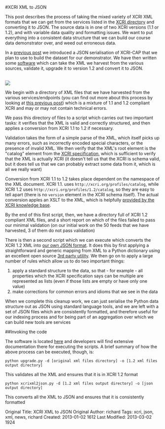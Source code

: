 #XCRI XML to JSON
<br>

This post describes the process of taking the mixed variety of XCRI XML formats that we can get from the services listed in the [XCRI directory](http://xxp.igsl.co.uk/app/xcridirectory) and converting it to JSON.  The source data is in one of two XCRI versions (1.1 or 1.2), and with variable data quality and formatting issues.  We want to put everything into a consistent data structure that we can build our course data demonstrator over, and weed out erroneous data.

In a [previous post](http://cottagelabs.com/news/xcri-cap-json) we introduced a JSON serialisation of XCRI-CAP that we plan to use to build the dataset for our demonstrator.  We have then written some [software](https://github.com/CottageLabs/xcri) which can take the XML we harvest from the various sources, validate it, upgrade it to version 1.2 and convert it to JSON.

<br>

<div class="row-fluid">
<div class="span4">
<img src="https://docs.google.com/drawings/pub?id=1KSQUHTjU4XQg5i268l0KkK4cyrry85PMQz2VuSP-xYE&w=495&h=1036" class="img"/>
</div>

<div class="span8">
<p>We begin with a directory of XML files that we have harvested from the various services/endpoints (you can find out more about this process by looking at <a href="http://cottagelabs.com/news/extracting-xcri">this previous post</a>) which is a mixture of 1.1 and 1.2 compliant XCRI and may or may not contain technical errors.</p>

<p>We pass this directory of files to a script which carries out two important tasks: it verifies that the XML is valid and correctly structured, and then applies a conversion from XCRI 1.1 to 1.2 if necessary.</p>

<p>Validation takes the form of a simple parse of the XML, which itself picks up many errors, such as incorrectly encoded special characters, or the presence of invalid XML.  We then verify that the XML's root element is the "catalog" element from the <a href="http://www.xcri.org/wiki/index.php/XCRI_CAP_1.2">XCRI specification</a>, which is sufficient to verify that the XML is actually XCRI (it doesn't tell us that the XCRI is schema valid, but it does tell us that we can probably extract some data from it, which is all we really want)</p>

<p>Conversion from XCRI 1.1 to 1.2 takes place dependent on the namespace of the XML document.  XCRI 1.1. uses <code>http://xcri.org/profiles/catalog</code>, while XCRI 1.2 uses <code>http://xcri.org/profiles/1.2/catalog</code>, so they are easy to tell apart (there is no <code>version</code> element in the XCRI schema itself).  The actual conversion apples an XSLT to the XML, which is helpfully <a href="http://www.xcri.co.uk/h2-info-models/149-mapping-11-to-12.html">provided by the XCRI knowledge base</a>.</p>

<p>By the end of this first script, then, we have a directory full of XCRI 1.2 compliant XML files, and a short report on which of the files failed to pass our minimal validation (on our initial work on the 50 feeds that we have harvested, 3 of them do not pass validation)</p>

<p>There is then a second script which we can execute which converts the XCRI 1.2 XML into <a href="http://cottagelabs.com/news/xcri-cap-json">our own JSON format</a>.  It does this by first applying a straightforward and generic mapping from XML to a Python dictionary using an excellent open source <a href="https://github.com/martinblech/xmltodict">3rd party utility</a>.  We then go on to apply a large number of rules which allow us to do two important things:</p>

<ol>
<li>apply a standard structure to the data, so that - for example - all properties which the XCRI specification says can be multiple are represented as lists (even if those lists are empty or have only one value)</li>
<li>make corrections for common errors and idioms that we see in the data</li>
</ol>

<p>When we complete this cleanup work, we can just serialise the Python data structure out as JSON using standard language tools, and we are left with a set of JSON files which are consistently formatted, and therefore useful for our indexing process and for being part of an aggregation over which we can build new tools are services</p>

<p>
</div>

</div>

##Invoking the code

The software is located [here](https://github.com/CottageLabs/xcri) and developers will find extensive documentation there for executing the scripts.  A brief summary of how the above process can be executed, though, is:

    python upgrade.py -d [original xml files directory] -o [1.2 xml files output directory]

This validates all the XML and ensures that it is in XCRI 1.2 format

    python xcrixml2json.py -d [1.2 xml files output directory] -o [json output directory]

This converts all the XML to JSON and ensures that it is consistently formatted



Original Title: XCRI XML to JSON
Original Author: richard
Tags: xcri, json, xml, news, richard
Created: 2013-01-02 1612
Last Modified: 2013-03-02 1924
